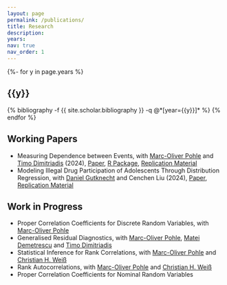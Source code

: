 ```yaml
---
layout: page
permalink: /publications/
title: Research
description:
years:
nav: true
nav_order: 1
---
```

<!-- _pages/publications.md -->
<div class="publications">

{%- for y in page.years %}
  <h2 class="year">{{y}}</h2>
  {% bibliography -f {{ site.scholar.bibliography }} -q @*[year={{y}}]* %}
{% endfor %}

</div>
<h2>Working Papers</h2>
<ul>
   <li>Measuring Dependence between Events, with <a href="https://sites.google.com/view/marcpohle/home">Marc-Oliver Pohle</a> and <a href="https://sites.google.com/view/timodimitriadis">Timo Dimitriadis</a> (2024), <a href="https://arxiv.org/abs/2403.17580">Paper</a>, <a href="https://github.com/jan-lukas-wermuth/BCor">R Package</a>, <a href="https://github.com/jan-lukas-wermuth/replication_BCor">Replication Material</a></li>
   <li>Modeling Illegal Drug Participation of Adolescents Through Distribution Regression, with <a href="https://sites.google.com/view/daniel-gutknecht/home">Daniel Gutknecht</a> and Cenchen Liu (2024), <a href="https://papers.ssrn.com/sol3/papers.cfm?abstract_id=4904286">Paper</a>, <a href="https://github.com/jan-lukas-wermuth/replication_DRmisr">Replication Material</a></li>
</ul>

<h2>Work in Progress</h2>
<ul>
   <li>Proper Correlation Coefficients for Discrete Random Variables, with <a href="https://sites.google.com/view/marcpohle/home">Marc-Oliver Pohle</a></li>
   <li>Generalised Residual Diagnostics, with <a href="https://sites.google.com/view/marcpohle/home">Marc-Oliver Pohle</a>, <a href="https://econstat.statistik.tu-dortmund.de/lehrstuhl/arbeitsgruppe/demetrescu/">Matei Demetrescu</a> and <a href="https://sites.google.com/view/timodimitriadis">Timo Dimitriadis</a></li>
   <li>Statistical Inference for Rank Correlations, with <a href="https://sites.google.com/view/marcpohle/home">Marc-Oliver Pohle</a> and <a href="https://www.hsu-hh.de/mathstat/">Christian H. Weiß</a></li>
   <li>Rank Autocorrelations, with <a href="https://sites.google.com/view/marcpohle/home">Marc-Oliver Pohle</a> and <a href="https://www.hsu-hh.de/mathstat/">Christian H. Weiß</a></li>
   <li>Proper Correlation Coefficients for Nominal Random Variables</li>
</ul>


